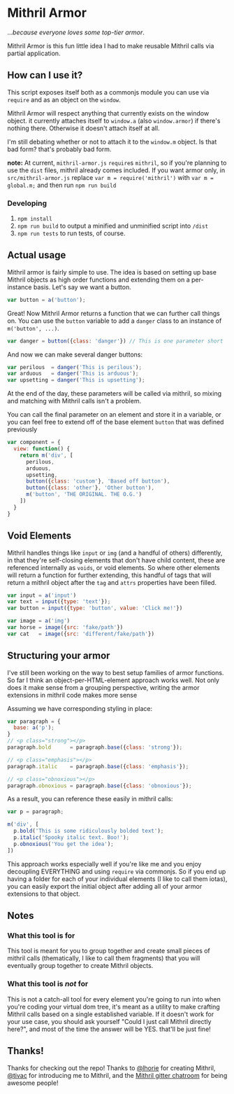 # Mithril Armor

..._because everyone loves some top-tier armor_.

Mithril Armor is this fun little idea I had to make reusable Mithril calls via partial application.

## How can I use it?

This script exposes itself both as a commonjs module you can use via `require` and as an object on the `window`.

Mithril Armor will respect anything that currently exists on the window object.
it currently attaches itself to `window.a` (also `window.armor`) if there's nothing there. Otherwise it doesn't attach itself at all.

I'm still debating whether or not to attach it to the `window.m` object. Is that bad form? that's probably bad form.

__note:__ At current, `mithril-armor.js` `require`s `mithril`, so if you're planning to use the `dist` files, mithril already comes included. If you want armor only, in `src/mithril-armor.js` replace `var m = require('mithril')` with `var m = global.m;` and then run `npm run build`

### Developing
1. `npm install`
2. `npm run build` to output a minified and unminified script into `/dist`
3. `npm run tests` to run tests, of course.

## Actual usage

Mithril armor is fairly simple to use. The idea is based on setting up base Mithril objects as high order functions and extending them on a per-instance basis. Let's say we want a button.

````js
var button = a('button');
````

Great! Now Mithril Armor returns a function that we can further call things on.
You can use the `button` variable to add a `danger` class to an instance of `m('button', ...)`.

````js
var danger = button({class: 'danger'}) // This is one parameter short
````

And now we can make several danger buttons:

````js
var perilous  = danger('This is perilous');
var arduous   = danger('This is arduous');
var upsetting = danger('This is upsetting');
````

At the end of the day, these parameters will be called via mithril, so mixing and matching with Mithril calls isn't a problem.

You can call the final parameter on an element and store it in a variable, or you can feel free to extend off of the base element `button` that was defined previously

````js
var component = {
  view: function() {
    return m('div', [
      perilous,
      arduous,
      upsetting,
      button({class: 'custom'}, 'Based off button'),
      button({class: 'other'}, 'Other button'),
      m('button', 'THE ORIGINAL. THE O.G.')
    ])
  }
}
````

## Void Elements

Mithril handles things like `input` or `img` (and a handful of others) differently, in that they're self-closing elements that don't have child content, these are referenced internally as `voids`, or void elements. So where other elements will return a function for further extending, this handful of tags that will return a mithril object after the `tag` and `attrs` properties have been filled.

````js
var input = a('input')
var text = input({type: 'text'});
var button = input({type: 'button', value: 'Click me!'})

var image = a('img')
var horse = image({src: 'fake/path'})
var cat   = image({src: 'different/fake/path'})
````

## Structuring your armor

I've still been working on the way to best setup families of armor functions. So far I think an object-per-HTML-element approach works well. Not only does it make sense from a grouping perspective, writing the armor extensions in mithril code makes more sense

Assuming we have corresponding styling in place:

````js
var paragraph = {
  base: a('p');
}
// <p class="strong"></p>
paragraph.bold      = paragraph.base({class: 'strong'});

// <p class="emphasis"></p>
paragraph.italic    = paragraph.base({class: 'emphasis'});

// <p class="obnoxious"></p>
paragraph.obnoxious = paragraph.base({class: 'obnoxious'});
````

As a result, you can reference these easily in mithril calls:

````js
var p = paragraph;

m('div', [
  p.bold('This is some ridiculously bolded text');
  p.italic('Spooky italic text. Boo!');
  p.obnoxious('You get the idea');
])
````

This approach works especially well if you're like me and you enjoy decoupling EVERYTHING and using `require` via commonjs. So if you end up having a folder for each of your individual elements (I like to call them iotas), you can easily export the initial object after adding all of your armor extensions to that object.

## Notes

### What this tool is for
This tool is meant for you to group together and create small pieces of mithril calls (thematically, I like to call them fragments) that you will eventually group together to create Mithril objects.

### What this tool is _not_ for
This is not a catch-all tool for every element you're going to run into when you're coding your virtual dom tree, it's meant as a utility to make crafting Mithril calls based on a single established variable. If it doesn't work for your use case, you should ask yourself "Could I just call Mithril directly here?", and most of the time the answer will be YES. that'll be just fine!

## Thanks!

Thanks for checking out the repo!
Thanks to [@lhorie](https://github.com/lhorie) for creating Mithril, [@tivac](https://github.com/tivac) for introducing me to Mithril, and the [Mithril gitter chatroom](https://gitter.im/lhorie/mithril.js) for being awesome people!

